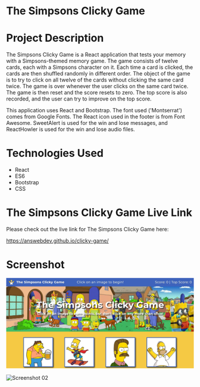 # The Simpsons Clicky Game

# Project Description

The Simpsons Clicky Game is a React application that tests your memory with a Simpsons-themed memory game. The game consists of twelve cards, each with a Simpsons character on it. Each time a card is clicked, the cards are then shuffled randomly in different order. The object of the game is to try to click on all twelve of the cards without clicking the same card twice. The game is over whenever the user clicks on the same card twice. The game is then reset and the score resets to zero. The top score is also recorded, and the user can try to improve on the top score.

This application uses React and Bootstrap. The font used ('Montserrat') comes from Google Fonts. The React icon used in the footer is from Font Awesome. SweetAlert is used for the win and lose messages, and ReactHowler is used for the win and lose audio files.

# Technologies Used

* React
* ES6
* Bootstrap
* CSS

# The Simpsons Clicky Game Live Link

Please check out the live link for The Simpsons Clicky Game here:

https://answebdev.github.io/clicky-game/

# Screenshot

![Screenshot 01](screenshots/clickyGame-screenshot01.jpg "The Simpsons Clicky Game")

![Screenshot 02](screenshots/simpsons-clicky-game-demo.gif "Demo")
